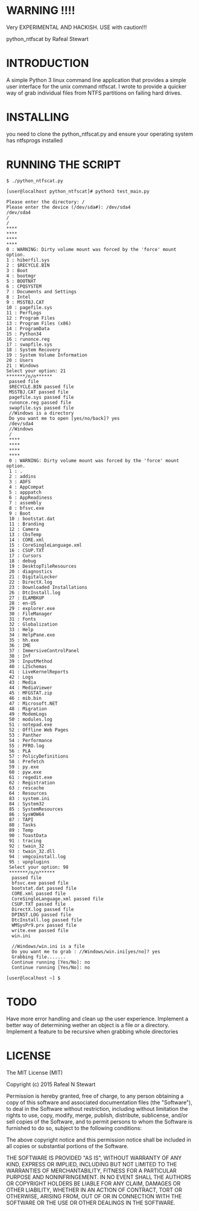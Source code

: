 WARNING !!!!
===============
Very EXPERIMENTAL AND HACKISH. USE with caution!!!           

python_ntfscat by Rafeal Stewart


INTRODUCTION
=================
A simple Python 3 linux command line application that provides a simple user interface for the unix command ntfscat. I wrote to provide a quicker way of grab individual files from NTFS partitions on failing hard drives.


INSTALLING
===========
you need to clone the python_ntfscat.py and ensure your operating system has ntfsprogs installed


RUNNING THE SCRIPT
=================


```
$ ./python_ntfscat.py 

[user@localhost python_ntfscat]# python3 test_main.py 

Please enter the directory: /
Please enter the device (/dev/sda#): /dev/sda4
/dev/sda4
/
/
****
****
****
****
0 : WARNING: Dirty volume mount was forced by the 'force' mount option.
1 : hiberfil.sys
2 : $RECYCLE.BIN
3 : Boot
4 : bootmgr
5 : BOOTNXT
6 : CPQSYSTEM
7 : Documents and Settings
8 : Intel
9 : MSSTBJ.CAT
10 : pagefile.sys
11 : PerfLogs
12 : Program Files
13 : Program Files (x86)
14 : ProgramData
15 : Python34
16 : runonce.reg
17 : swapfile.sys
18 : System Recovery
19 : System Volume Information
20 : Users
21 : Windows
Select your option: 21
*******/n/n******
 passed file
 $RECYCLE.BIN passed file
 MSSTBJ.CAT passed file
 pagefile.sys passed file
 runonce.reg passed file
 swapfile.sys passed file
 //Windows is a directory
 Do you want me to open [yes/no/back]? yes
 /dev/sda4
 //Windows
 /
 ****
 ****
 ****
 ****
 0 : WARNING: Dirty volume mount was forced by the 'force' mount option.
 1 : .
 2 : addins
 3 : ADFS
 4 : AppCompat
 5 : apppatch
 6 : AppReadiness
 7 : assembly
 8 : bfsvc.exe
 9 : Boot
 10 : bootstat.dat
 11 : Branding
 12 : Camera
 13 : CbsTemp
 14 : CORE.xml
 15 : CoreSingleLanguage.xml
 16 : CSUP.TXT
 17 : Cursors
 18 : debug
 19 : DesktopTileResources
 20 : diagnostics
 21 : DigitalLocker
 22 : DirectX.log
 23 : Downloaded Installations
 26 : DtcInstall.log
 27 : ELAMBKUP
 28 : en-US
 29 : explorer.exe
 30 : FileManager
 31 : Fonts
 32 : Globalization
 33 : Help
 34 : HelpPane.exe
 35 : hh.exe
 36 : IME
 37 : ImmersiveControlPanel
 38 : Inf
 39 : InputMethod
 40 : L2Schemas
 41 : LiveKernelReports
 42 : Logs
 43 : Media
 44 : MediaViewer
 45 : MFGSTAT.zip
 46 : mib.bin
 47 : Microsoft.NET
 48 : Migration
 49 : ModemLogs
 50 : modules.log
 51 : notepad.exe
 52 : Offline Web Pages
 53 : Panther
 54 : Performance
 55 : PFRO.log
 56 : PLA
 57 : PolicyDefinitions
 58 : Prefetch
 59 : py.exe
 60 : pyw.exe
 61 : regedit.exe
 62 : Registration
 63 : rescache
 64 : Resources
 83 : system.ini
 84 : System32
 85 : SystemResources
 86 : SysWOW64
 87 : TAPI
 88 : Tasks
 89 : Temp
 90 : ToastData
 91 : tracing
 92 : twain_32
 93 : twain_32.dll
 94 : vmgcoinstall.log
 95 : vpnplugins
 Select your option: 98
 *******/n/n******
  passed file
  bfsvc.exe passed file
  bootstat.dat passed file
  CORE.xml passed file
  CoreSingleLanguage.xml passed file
  CSUP.TXT passed file
  DirectX.log passed file
  DPINST.LOG passed file
  DtcInstall.log passed file
  WMSysPr9.prx passed file
  write.exe passed file
  win.ini
  
  //Windows/win.ini is a file
  Do you want me to grab : //Windows/win.ini[yes/no]? yes
  Grabbing file.......
  Continue running [Yes/No]: no
  Continue running [Yes/No]: no

[user@localhost ~] $
```


TODO 
========
Have more error handling and clean up the user experience. Implement a better way of determining wether an object is a file or a directory. Implement a feature to be recursive when grabbing whole directories 


LICENSE
========
The MIT License (MIT)

Copyright (c) 2015 Rafeal N Stewart

Permission is hereby granted, free of charge, to any person obtaining a copy
of this software and associated documentation files (the "Software"), to deal
in the Software without restriction, including without limitation the rights
to use, copy, modify, merge, publish, distribute, sublicense, and/or sell
copies of the Software, and to permit persons to whom the Software is
furnished to do so, subject to the following conditions:

The above copyright notice and this permission notice shall be included in all
copies or substantial portions of the Software.

THE SOFTWARE IS PROVIDED "AS IS", WITHOUT WARRANTY OF ANY KIND, EXPRESS OR
IMPLIED, INCLUDING BUT NOT LIMITED TO THE WARRANTIES OF MERCHANTABILITY,
FITNESS FOR A PARTICULAR PURPOSE AND NONINFRINGEMENT. IN NO EVENT SHALL THE
AUTHORS OR COPYRIGHT HOLDERS BE LIABLE FOR ANY CLAIM, DAMAGES OR OTHER
LIABILITY, WHETHER IN AN ACTION OF CONTRACT, TORT OR OTHERWISE, ARISING FROM,
OUT OF OR IN CONNECTION WITH THE SOFTWARE OR THE USE OR OTHER DEALINGS IN THE
SOFTWARE.
